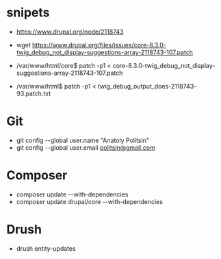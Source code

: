 # snipets

* https://www.drupal.org/node/2118743
* wget https://www.drupal.org/files/issues/core-8.3.0-twig_debug_not_display-suggestions-array-2118743-107.patch
* /var/www/html/core$ patch -p1 < core-8.3.0-twig_debug_not_display-suggestions-array-2118743-107.patch

* /var/www/html$ patch -p1 < twig_debug_output_does-2118743-93.patch.txt

# Git
  * git config --global user.name "Anatoly Politsin"
  * git config --global user.email politsin@gmail.com

# Composer
  * composer update --with-dependencies
  * composer update drupal/core --with-dependencies

# Drush
  * drush entity-updates
